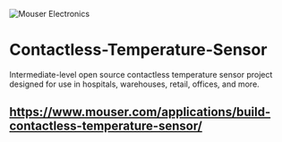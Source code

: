 ![Mouser Electronics](https://www.mouser.com/images/microsites/build-contactless-temperature-sensor-theme-a.png)

# Contactless-Temperature-Sensor
Intermediate-level open source contactless temperature sensor project designed for use in hospitals, warehouses, retail, offices, and more.

## https://www.mouser.com/applications/build-contactless-temperature-sensor/
